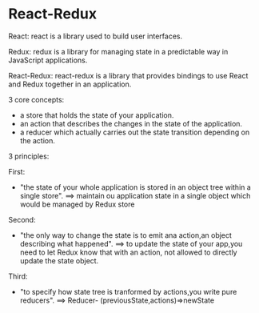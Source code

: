 # React-Redux

React:
react is a library used to build user interfaces.

Redux:
redux is a library for managing state in a predictable way in JavaScript applications.

React-Redux:
react-redux is a library that provides bindings to use React and Redux together in an application.

3 core concepts:

- a store that holds the state of your application.
- an action that describes the changes in the state of the application.
- a reducer which actually carries out the state transition depending on the action.

3 principles:

First:

- "the state of your whole application is stored in an object tree within a single store".
  ==> maintain ou application state in a single object which would be managed by Redux store

Second:

- "the only way to change the state is to emit ana action,an object describing what happened".
  ==> to update the state of your app,you need to let Redux know that with an action, not allowed to directly update the state object.

Third:

- "to specify how state tree is tranformed by actions,you write pure reducers".
  ==> Reducer- (previousState,actions)=>newState


